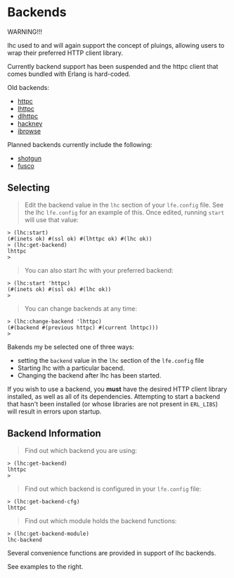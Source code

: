 # Backends

WARNING!!!

lhc used to and will again support the concept of pluings, allowing users to wrap their preferred HTTP client library.

Currently backend support has been suspended and the httpc client that comes bundled with Erlang is hard-coded.

Old backends:

* [httpc](http://erlang.org/doc/man/httpc.html)
* [lhttpc](http://github.com/billosys/lhttpc)
* [dlhttpc](https://github.com/ferd/dlhttpc)
* [hackney](https://github.com/benoitc/hackney)
* [ibrowse](https://github.com/cmullaparthi/ibrowse)

Planned backends currently include the following:

* [shotgun](https://github.com/inaka/shotgun)
* [fusco](https://github.com/esl/fusco)

## Selecting

> Edit the backend value in the ``lhc`` section of your ``lfe.config`` file.
> See the lhc ``lfe.config`` for an example of this. Once edited, running
> ``start`` will use that value:

```lfe
> (lhc:start)
(#(inets ok) #(ssl ok) #(lhttpc ok) #(lhc ok))
> (lhc:get-backend)
lhttpc
>
```

> You can also start lhc with your preferred backend:

```lfe
> (lhc:start 'httpc)
(#(inets ok) #(ssl ok) #(lhc ok))
>
```

> You can change backends at any time:

```lfe
> (lhc:change-backend 'lhttpc)
(#(backend #(previous httpc) #(current lhttpc)))
>
```

Bakends my be selected one of three ways:

 * setting the ``backend`` value in the ``lhc`` section of the ``lfe.config``
   file
 * Starting lhc with a particular bacend.
 * Changing the backend after lhc has been started.

<aside class="danger">
If you wish to use a backend, you <strong>must</strong> have the desired HTTP
client library installed, as well as all of its dependencies. Attempting to
start a backend that hasn't been installed (or whose libraries are not present
in <code>ERL_LIBS</code>) will result in errors upon startup.
</aside>

## Backend Information

> Find out which backend you are using:

```lfe
> (lhc:get-backend)
lhttpc
>
```

> Find out which backend is configured in your ``lfe.config`` file:

```lfe
> (lhc:get-backend-cfg)
lhttpc
```

> Find out which module holds the backend functions:

```lfe
> (lhc:get-backend-module)
lhc-backend
```

Several convenience functions are provided in support of lhc backends.

See examples to the right.
